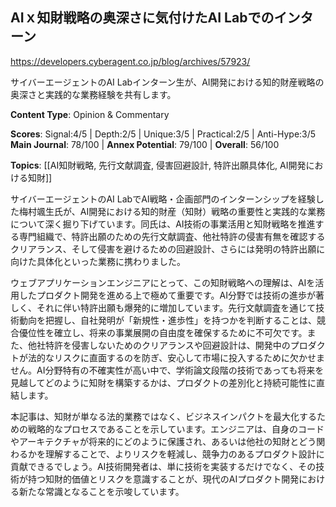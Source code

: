 ## AIｘ知財戦略の奥深さに気付けたAI Labでのインターン

https://developers.cyberagent.co.jp/blog/archives/57923/

サイバーエージェントのAI Labインターン生が、AI開発における知的財産戦略の奥深さと実践的な業務経験を共有します。

**Content Type**: Opinion & Commentary

**Scores**: Signal:4/5 | Depth:2/5 | Unique:3/5 | Practical:2/5 | Anti-Hype:3/5
**Main Journal**: 78/100 | **Annex Potential**: 79/100 | **Overall**: 56/100

**Topics**: [[AI知財戦略, 先行文献調査, 侵害回避設計, 特許出願具体化, AI開発における知財]]

サイバーエージェントのAI LabでAI戦略・企画部門のインターンシップを経験した梅村颯生氏が、AI開発における知的財産（知財）戦略の重要性と実践的な業務について深く掘り下げています。同氏は、AI技術の事業活用と知財戦略を推進する専門組織で、特許出願のための先行文献調査、他社特許の侵害有無を確認するクリアランス、そして侵害を避けるための回避設計、さらには発明の特許出願に向けた具体化といった業務に携わりました。

ウェブアプリケーションエンジニアにとって、この知財戦略への理解は、AIを活用したプロダクト開発を進める上で極めて重要です。AI分野では技術の進歩が著しく、それに伴い特許出願も爆発的に増加しています。先行文献調査を通じて技術動向を把握し、自社発明が「新規性・進歩性」を持つかを判断することは、競合優位性を確立し、将来の事業展開の自由度を確保するために不可欠です。また、他社特許を侵害しないためのクリアランスや回避設計は、開発中のプロダクトが法的なリスクに直面するのを防ぎ、安心して市場に投入するために欠かせません。AI分野特有の不確実性が高い中で、学術論文段階の技術であっても将来を見越してどのように知財を構築するかは、プロダクトの差別化と持続可能性に直結します。

本記事は、知財が単なる法的業務ではなく、ビジネスインパクトを最大化するための戦略的なプロセスであることを示しています。エンジニアは、自身のコードやアーキテクチャが将来的にどのように保護され、あるいは他社の知財とどう関わるかを理解することで、よりリスクを軽減し、競争力のあるプロダクト設計に貢献できるでしょう。AI技術開発者は、単に技術を実装するだけでなく、その技術が持つ知財的価値とリスクを意識することが、現代のAIプロダクト開発における新たな常識となることを示唆しています。
